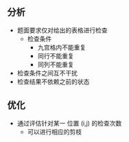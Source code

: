 ## 分析
- 题面要求仅对给出的表格进行检查
    - 检查条件 
        - 九宫格内不能重复
        - 同行不能重复
        - 同列不能重复
- 检查条件之间互不干扰
- 检查结果不依赖之前的状态
## 优化
- 通过评估针对某一 位置 (i,j) 的检查次数
    - 可以进行相应的剪枝